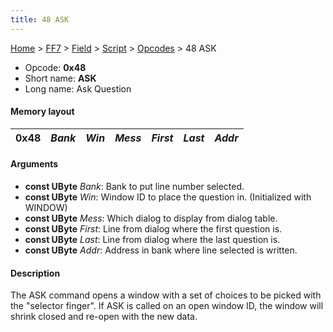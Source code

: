 ```yaml
---
title: 48 ASK
---
```


[Home](Main%20Page.md) > [FF7](FF7.md) > [Field](FF7/Field.md) > [Script](FF7/Field/Script.md) > [Opcodes](FF7/Field/Script/Opcodes.md) > 48 ASK

-   Opcode: **0x48**
-   Short name: **ASK**
-   Long name: Ask Question

#### Memory layout

| 0x48 | *Bank* | *Win* | *Mess* | *First* | *Last* | *Addr* |
|------|--------|-------|--------|---------|--------|--------|

#### Arguments

-   **const UByte** *Bank*: Bank to put line number selected.
-   **const UByte** *Win*: Window ID to place the question in.
    (Initialized with WINDOW)
-   **const UByte** *Mess*: Which dialog to display from dialog table.
-   **const UByte** *First*: Line from dialog where the first question
    is.
-   **const UByte** *Last*: Line from dialog where the last question is.
-   **const UByte** *Addr*: Address in bank where line selected is
    written.

#### Description

The ASK command opens a window with a set of choices to be picked with
the "selector finger". If ASK is called on an open window ID, the window
will shrink closed and re-open with the new data.
